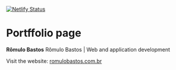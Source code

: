 [![Netlify Status](https://api.netlify.app/api/v1/badges/a5e9688f-faa4-4fdf-bc10-e6786ee7c520/deploy-status)](https://app.netlify.app/sites/romulobastos/deploys)

# Portffolio page

**Rômulo Bastos**
Rômulo Bastos | Web and application development

Visit the website: [romulobastos.com.br](https://romulobastos.com.br)